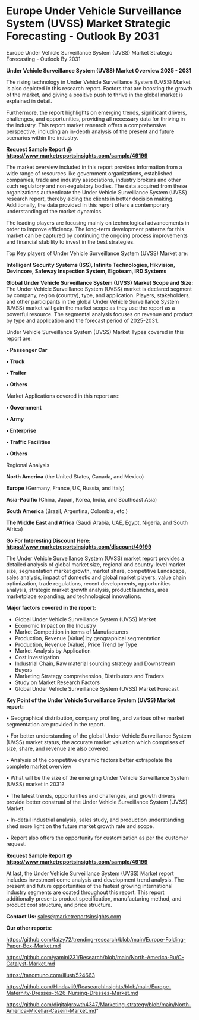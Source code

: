# Europe Under Vehicle Surveillance System (UVSS) Market Strategic Forecasting - Outlook By 2031
Europe Under Vehicle Surveillance System (UVSS) Market Strategic Forecasting - Outlook By 2031

<Strong> Under Vehicle Surveillance System (UVSS) Market Overview 2025 - 2031</strong>

The rising technology in Under Vehicle Surveillance System (UVSS) Market is also depicted in this research report. Factors that are boosting the growth of the market, and giving a positive push to thrive in the global market is explained in detail.

Furthermore, the report highlights on emerging trends, significant drivers, challenges, and opportunities, providing all necessary data for thriving in the industry. This report market research offers a comprehensive perspective, including an in-depth analysis of the present and future scenarios within the industry.

<strong>Request Sample Report @ <a href=https://www.marketreportsinsights.com/sample/49199>https://www.marketreportsinsights.com/sample/49199</a></strong>

The market overview included in this report provides information from a wide range of resources like government organizations, established companies, trade and industry associations, industry brokers and other such regulatory and non-regulatory bodies. The data acquired from these organizations authenticate the Under Vehicle Surveillance System (UVSS) research report, thereby aiding the clients in better decision making. Additionally, the data provided in this report offers a contemporary understanding of the market dynamics.

The leading players are focusing mainly on technological advancements in order to improve efficiency. The long-term development patterns for this market can be captured by continuing the ongoing process improvements and financial stability to invest in the best strategies.

Top Key players of Under Vehicle Surveillance System (UVSS) Market are:

<strong>Intelligent Security Systems (ISS), Infinite Technologies, Hikvision, Devincore, Safeway Inspection System, Elgoteam, IRD Systems</strong>

<strong><b>Global Under Vehicle Surveillance System (UVSS) Market Scope and Size:</b></strong>
The Under Vehicle Surveillance System (UVSS) market is declared segment by company, region (country), type, and application. Players, stakeholders, and other participants in the global Under Vehicle Surveillance System (UVSS) market will gain the market scope as they use the report as a powerful resource. The segmental analysis focuses on revenue and product by type and application and the forecast period of 2025-2031.

Under Vehicle Surveillance System (UVSS) Market Types covered in this report are:

<strong>•  Passenger Car

•  Truck

•  Trailer

•  Others</strong>

Market Applications covered in this report are:

<strong>•  Government

•  Army

•  Enterprise

•  Traffic Facilities

•  Others</strong> 

Regional Analysis

<strong>North America</strong> (the United States, Canada, and Mexico)

<strong>Europe</strong> (Germany, France, UK, Russia, and Italy)

<strong>Asia-Pacific</strong> (China, Japan, Korea, India, and Southeast Asia)

<strong>South America</strong> (Brazil, Argentina, Colombia, etc.)

<strong>The Middle East and Africa</strong> (Saudi Arabia, UAE, Egypt, Nigeria, and South Africa)

<strong>Go For Interesting Discount Here: <a href=https://www.marketreportsinsights.com/discount/49199>https://www.marketreportsinsights.com/discount/49199</a></strong>

The Under Vehicle Surveillance System (UVSS) market report provides a detailed analysis of global market size, regional and country-level market size, segmentation market growth, market share, competitive Landscape, sales analysis, impact of domestic and global market players, value chain optimization, trade regulations, recent developments, opportunities analysis, strategic market growth analysis, product launches, area marketplace expanding, and technological innovations.

<strong><b>Major factors covered in the report:</b></strong>
<ul>
  <li>Global Under Vehicle Surveillance System (UVSS) Market </li>
  <li>Economic Impact on the Industry</li>
  <li>Market Competition in terms of Manufacturers</li>
  <li>Production, Revenue (Value) by geographical segmentation</li>
  <li>Production, Revenue (Value), Price Trend by Type</li>
  <li>Market Analysis by Application</li>
  <li>Cost Investigation</li>
  <li>Industrial Chain, Raw material sourcing strategy and Downstream Buyers</li>
  <li>Marketing Strategy comprehension, Distributors and Traders</li>
  <li>Study on Market Research Factors</li>
  <li>Global Under Vehicle Surveillance System (UVSS) Market Forecast</li>
</ul>

<strong><b>Key Point of the Under Vehicle Surveillance System (UVSS) Market report:</b></strong>

• Geographical distribution, company profiling, and various other market segmentation are provided in the report.

• For better understanding of the global Under Vehicle Surveillance System (UVSS) market status, the accurate market valuation which comprises of size, share, and revenue are also covered.

• Analysis of the competitive dynamic factors better extrapolate the complete market overview

• What will be the size of the emerging Under Vehicle Surveillance System (UVSS) market in 2031?

• The latest trends, opportunities and challenges, and growth drivers provide better construal of the Under Vehicle Surveillance System (UVSS) Market.

• In-detail industrial analysis, sales study, and production understanding shed more light on the future market growth rate and scope.

• Report also offers the opportunity for customization as per the customer request.

<strong>Request Sample Report @ <a href=https://www.marketreportsinsights.com/sample/49199>https://www.marketreportsinsights.com/sample/49199</a></strong>

At last, the Under Vehicle Surveillance System (UVSS) Market report includes investment come analysis and development trend analysis. The present and future opportunities of the fastest growing international industry segments are coated throughout this report. This report additionally presents product specification, manufacturing method, and product cost structure, and price structure.

<strong>Contact Us:</strong>
sales@marketreportsinsights.com

<strong>Our other reports:</strong>

<a href=https://github.com/faizy72/trending-research/blob/main/Europe-Folding-Paper-Box-Market.md>https://github.com/faizy72/trending-research/blob/main/Europe-Folding-Paper-Box-Market.md</a>

<a href=https://github.com/yamini231/Research/blob/main/North-America-Ru/C-Catalyst-Market.md>https://github.com/yamini231/Research/blob/main/North-America-Ru/C-Catalyst-Market.md</a>

<a href=https://tanomuno.com/illust/524663>https://tanomuno.com/illust/524663</a>

<a href=https://github.com/Hindavii9/ReasearchInsights/blob/main/Europe-Maternity-Dresses-%26-Nursing-Dresses-Market.md>https://github.com/Hindavii9/ReasearchInsights/blob/main/Europe-Maternity-Dresses-%26-Nursing-Dresses-Market.md</a>

<a href=https://github.com/digitalgrowth4347/Marketing-strategy/blob/main/North-America-Micellar-Casein-Market.md>https://github.com/digitalgrowth4347/Marketing-strategy/blob/main/North-America-Micellar-Casein-Market.md</a>"
